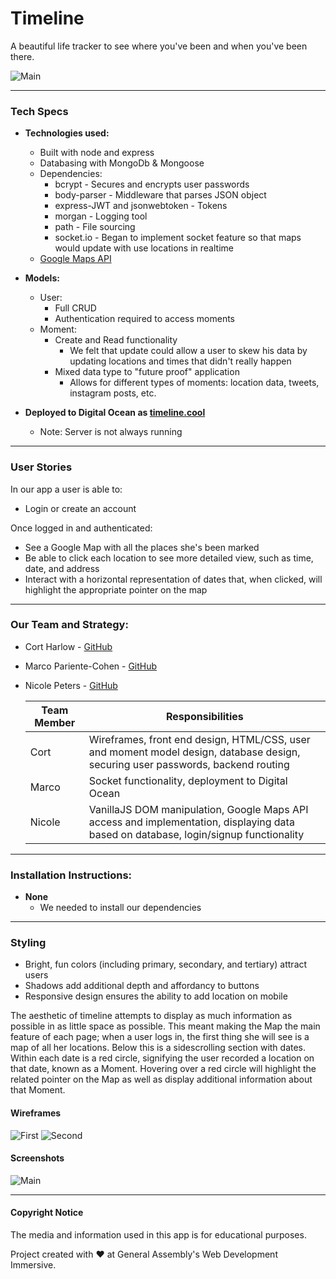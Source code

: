 # Timeline

A beautiful life tracker to see where you've been and when you've been there.

![Main](http://i.imgur.com/eC0TVoM.png?1)

---

### Tech Specs

* **Technologies used:**
  - Built with node and express
  - Databasing with MongoDb & Mongoose
  - Dependencies:
    - bcrypt - Secures and encrypts user passwords
    - body-parser - Middleware that parses JSON object
    - express-JWT and jsonwebtoken - Tokens 
    - morgan - Logging tool
    - path - File sourcing
    - socket.io - Began to implement socket feature so that maps would update with use locations in realtime
  - [Google Maps API](https://developers.google.com/maps/documentation/javascript/)
  
* **Models:**
  - User: 
    - Full CRUD
    - Authentication required to access moments
  - Moment:
    - Create and Read functionality
      - We felt that update could allow a user to skew his data by updating locations and times that didn't really happen
    - Mixed data type to "future proof" application 
      - Allows for different types of moments: location data, tweets, instagram posts, etc.
      
* **Deployed to Digital Ocean as [timeline.cool](http://timeline.cool:3000/)**
  - Note: Server is not always running 
  
---

### User Stories

In our app a user is able to:
  - Login or create an account
  
Once logged in and authenticated:
  - See a Google Map with all the places she's been marked
  - Be able to click each location to see more detailed view, such as time, date, and address
  - Interact with a horizontal representation of dates that, when clicked, will highlight the appropriate pointer on the map
  
---

### Our Team and Strategy:
- Cort Harlow - [GitHub](https://github.com/cortharlow)

- Marco Pariente-Cohen - [GitHub](https://github.com/Markypc3)

- Nicole Peters - [GitHub](https://github.com/napeters)

  
  | Team Member | Responsibilities |
  |-------------|------------------|
  | Cort | Wireframes, front end design, HTML/CSS, user and moment model design, database design, securing user passwords, backend routing |
  | Marco | Socket functionality, deployment to Digital Ocean |
  | Nicole | VanillaJS DOM manipulation, Google Maps API access and implementation, displaying data based on database, login/signup functionality |
  
---

### Installation Instructions:
* **None** 
   - We needed to install our dependencies

---

### Styling
  - Bright, fun colors (including primary, secondary, and tertiary) attract users
  - Shadows add additional depth and affordancy to buttons
  - Responsive design ensures the ability to add location on mobile
  
The aesthetic of timeline attempts to display as much information as possible in as little space as possible. 
This meant making the Map the main feature of each page; when a user logs in, the first thing she will see is a map of all her locations. 
Below this is a sidescrolling section with dates. 
Within each date is a red circle, signifying the user recorded a location on that date, known as a Moment.
Hovering over a red circle will highlight the related pointer on the Map as well as display additional information about that Moment.

#### Wireframes
![First](http://i.imgur.com/8Fanr9t.jpg)
![Second](http://i.imgur.com/D8fHvWR.jpg)

#### Screenshots
![Main](http://i.imgur.com/eC0TVoM.png?1)

---

#### Copyright Notice

The media and information used in this app is for educational purposes.

Project created with ♥ at General Assembly's Web Development Immersive.
